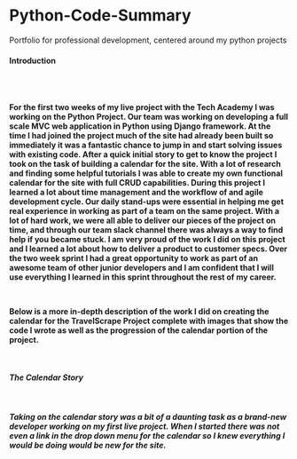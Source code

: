 # Python-Code-Summary
Portfolio for professional development, centered around my python projects 
<br />
<h4>Introduction<h4/><br /><br />
<p>
  For the first two weeks of my live project with the Tech Academy I was working on the Python Project.  Our team was working on developing a full scale MVC web application in Python using Django framework.  At the time I had joined the project much of the site had already been built so immediately it was a fantastic chance to jump in and start solving issues with existing code.  After a quick initial story to get to know the project I took on the task of building a calendar for the site.  With a lot of research and finding some helpful tutorials I was able to create my own functional calendar for the site with full CRUD capabilities.  During this project I learned a lot about time management and the workflow of and agile development cycle.  Our daily stand-ups were essential in helping me get real experience in working as part of a team on the same project.  With a lot of hard work, we were all able to deliver our pieces of the project on time, and through our team slack channel there was always a way to find help if you became stuck.  I am very proud of the work I did on this project and I learned a lot about how to deliver a product to customer specs.  Over the two week sprint I had a great opportunity to work as part of an awesome team of other junior developers and I am confident that I will use everything I learned in this sprint throughout the rest of my career.
<p />
<br />
<p>
  Below is a more in-depth description of the work I did on creating the calendar for the TravelScrape Project complete with images that show the code I wrote as well as the progression of the calendar portion of the project.
<p>
  
  <br />
  <h5>The Calendar Story<h5 />
  <br />
  <p>
    Taking on the calendar story was a bit of a daunting task as a brand-new developer working on my first live project.  When I started there was not even a link in the drop down menu for the calendar so I knew everything I would be doing would be new for the site.
  <p />
  <img src="../images/py-1.png" alt="">
